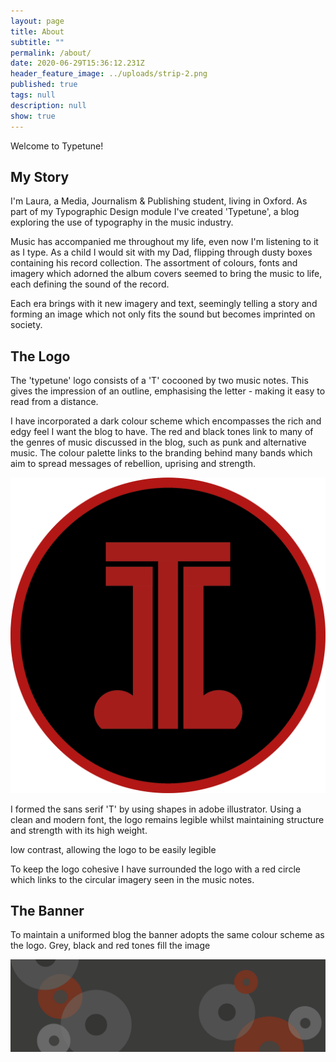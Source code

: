 ```yaml
---
layout: page
title: About
subtitle: ""
permalink: /about/
date: 2020-06-29T15:36:12.231Z
header_feature_image: ../uploads/strip-2.png
published: true
tags: null
description: null
show: true
---
```



Welcome to Typetune!

## My Story

I'm Laura, a Media, Journalism & Publishing student, living in Oxford. As part of my Typographic Design module I've created 'Typetune', a blog exploring the use of typography in the music industry. 

Music has accompanied me throughout my life, even now I'm listening to it as I type. As a child I would sit with my Dad, flipping through dusty boxes containing his record collection. The assortment of colours, fonts and imagery which adorned the album covers seemed to bring the music to life, each defining the sound of the record. 

Each era brings with it new imagery and text, seemingly telling a story and forming an image which not only fits the sound but becomes imprinted on society.  

## The Logo

The 'typetune' logo consists of a 'T' cocooned by two music notes. This gives the impression of an outline, emphasising the letter - making it easy to read from a distance. 

I have incorporated a dark colour scheme which encompasses the rich and edgy feel I want the blog to have. The red and black tones link to many of the genres of music discussed in the blog, such as punk and alternative music. The colour palette links to the branding behind many bands which aim to spread messages of rebellion, uprising and strength. 

![The typetune Logo](../uploads/logo-2.png "The typetune Logo")

I formed the sans serif 'T' by using shapes in adobe illustrator. Using a clean and modern font, the logo remains legible whilst maintaining structure and strength with its high weight.   

low contrast, allowing the logo to be easily legible 

To keep the logo cohesive I have surrounded the logo with a red circle which links to the circular imagery seen in the music notes. 

## The Banner

To maintain a uniformed blog the banner adopts the same colour scheme as the logo. Grey, black and red tones fill the image 

![typetune banner](../uploads/strip-2.png "typetune banner")